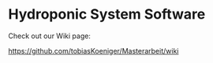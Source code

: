 
# Hydroponic System Software 

Check out our Wiki page:

https://github.com/tobiasKoeniger/Masterarbeit/wiki




